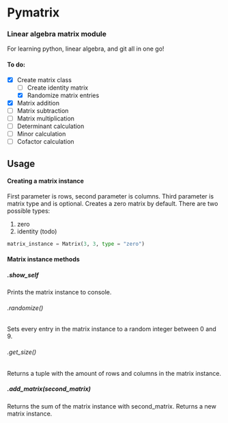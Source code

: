 # Pymatrix

### Linear algebra matrix module

For learning python, linear algebra, and git all in one go!

#### To do:
- [x] Create matrix class
    - [ ] Create identity matrix
    - [x] Randomize matrix entries
- [x] Matrix addition
- [ ] Matrix subtraction
- [ ] Matrix multiplication
- [ ] Determinant calculation
- [ ] Minor calculation
- [ ] Cofactor calculation

## Usage

#### Creating a matrix instance
First parameter is rows, second parameter is columns. Third parameter is matrix type and is optional. Creates a zero matrix by default. There are two possible types:
1. zero
2. identity (todo)

```python
matrix_instance = Matrix(3, 3, type = "zero")
```

#### Matrix instance methods

##### .show_self
Prints the matrix instance to console.

###### .randomize()
Sets every entry in the matrix instance to a random integer between 0 and 9.

###### .get_size()
Returns a tuple with the amount of rows and columns in the matrix instance.

##### .add_matrix(second_matrix)
Returns the sum of the matrix instance with second_matrix. Returns a new matrix instance.
